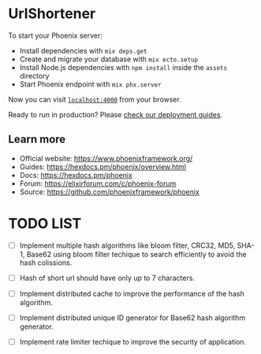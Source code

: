 # UrlShortener

To start your Phoenix server:

  * Install dependencies with `mix deps.get`
  * Create and migrate your database with `mix ecto.setup`
  * Install Node.js dependencies with `npm install` inside the `assets` directory
  * Start Phoenix endpoint with `mix phx.server`

Now you can visit [`localhost:4000`](http://localhost:4000) from your browser.

Ready to run in production? Please [check our deployment guides](https://hexdocs.pm/phoenix/deployment.html).

## Learn more

  * Official website: https://www.phoenixframework.org/
  * Guides: https://hexdocs.pm/phoenix/overview.html
  * Docs: https://hexdocs.pm/phoenix
  * Forum: https://elixirforum.com/c/phoenix-forum
  * Source: https://github.com/phoenixframework/phoenix


# TODO LIST

- [ ] Implement multiple hash algorithms like bloom filter, CRC32, MD5, SHA-1, Base62 using bloom filter techique to search efficiently to avoid the hash colissions.

- [ ] Hash of short url should have only up to 7 characters.

- [ ] Implement distributed cache to improve the performance of the hash algorithm.

- [ ] Implement distributed unique ID generator for Base62 hash algorithm generator.

- [ ] Implement rate limiter techique to improve the security of application.

